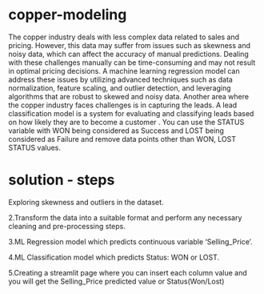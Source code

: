 # copper-modeling
The copper industry deals with less complex data related to sales and pricing. However, this data may suffer from issues such as skewness and noisy data, which can affect the accuracy of manual predictions. Dealing with these challenges manually can be time-consuming and may not result in optimal pricing decisions. A machine learning regression model can address these issues by utilizing advanced techniques such as data normalization, feature scaling, and outlier detection, and leveraging algorithms that are robust to skewed and noisy data. 
Another area where the copper industry faces challenges is in capturing the leads. A lead classification model is a system for evaluating and classifying leads based on how likely they are to become a customer . You can use the STATUS variable with WON being considered as Success and LOST being considered as Failure and remove data points other than WON, LOST STATUS values.

# solution - steps
Exploring skewness and outliers in the dataset.
  
2.Transform the data into a suitable format and perform any necessary cleaning and pre-processing steps.

3.ML Regression model which predicts continuous variable ‘Selling_Price’.

4.ML Classification model which predicts Status: WON or LOST.

5.Creating a streamlit page where you can insert each column value and you will get the Selling_Price predicted value or Status(Won/Lost)




